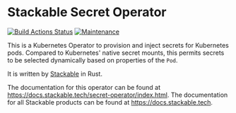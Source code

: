 # Stackable Secret Operator

[![Build Actions Status](https://ci.stackable.tech/job/Zookeeper%20Operator%20Integration%20Tests/badge/icon?subject=Integration%20Tests)](https://ci.stackable.tech/job/Zookeeper%20Operator%20Integration%20Tests)
[![Maintenance](https://img.shields.io/badge/Maintained%3F-yes-green.svg)](https://GitHub.com/Naereen/StrapDown.js/graphs/commit-activity)

This is a Kubernetes Operator to provision and inject secrets for Kubernetes pods. Compared to Kubernetes' native secret mounts, this permits secrets to be selected dynamically
based on properties of the `Pod`.

It is written by [Stackable](https://www.stackable.de) in Rust.

The documentation for this operator can be found at https://docs.stackable.tech/secret-operator/index.html.
The documentation for all Stackable products can be found at https://docs.stackable.tech.
